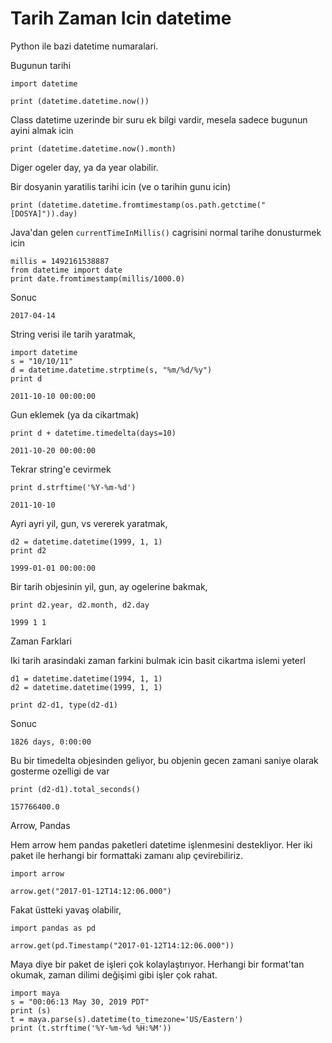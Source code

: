 # Tarih Zaman Icin datetime

Python ile bazi datetime numaralari.

Bugunun tarihi

```
import datetime

print (datetime.datetime.now())
```

Class datetime uzerinde bir suru ek bilgi vardir, mesela sadece
bugunun ayini almak icin

```
print (datetime.datetime.now().month)
```

Diger ogeler day, ya da year olabilir.

Bir dosyanin yaratilis tarihi icin (ve o tarihin gunu icin)

```
print (datetime.datetime.fromtimestamp(os.path.getctime("[DOSYA]")).day)
```

Java'dan gelen `currentTimeInMillis()` cagrisini normal tarihe
donusturmek icin

```
millis = 1492161538887
from datetime import date
print date.fromtimestamp(millis/1000.0)
```

Sonuc

```
2017-04-14
```

String verisi ile tarih yaratmak,

```
import datetime
s = "10/10/11"
d = datetime.datetime.strptime(s, "%m/%d/%y")
print d
```

```
2011-10-10 00:00:00
```

Gun eklemek (ya da cikartmak)

```
print d + datetime.timedelta(days=10)
```

```
2011-10-20 00:00:00
```

Tekrar string'e cevirmek

```
print d.strftime('%Y-%m-%d')
```

```
2011-10-10
```

Ayri ayri yil, gun, vs vererek yaratmak,

```
d2 = datetime.datetime(1999, 1, 1)
print d2
```

```
1999-01-01 00:00:00
```

Bir tarih objesinin yil, gun, ay ogelerine bakmak,

```
print d2.year, d2.month, d2.day
```

```
1999 1 1
```

Zaman Farklari

Iki tarih arasindaki zaman farkini bulmak icin basit cikartma islemi yeterl

```
d1 = datetime.datetime(1994, 1, 1)
d2 = datetime.datetime(1999, 1, 1)

print d2-d1, type(d2-d1)
```

Sonuc

```
1826 days, 0:00:00 
```

Bu bir timedelta objesinden geliyor, bu objenin gecen zamani saniye
olarak gosterme ozelligi de var

```
print (d2-d1).total_seconds()
```

```
157766400.0
```

Arrow, Pandas

Hem arrow hem pandas paketleri datetime işlenmesini destekliyor. Her
iki paket ile herhangi bir formattaki zamanı alıp çevirebiliriz.

```
import arrow

arrow.get("2017-01-12T14:12:06.000")
```

Fakat üstteki yavaş olabilir,

```
import pandas as pd

arrow.get(pd.Timestamp("2017-01-12T14:12:06.000"))
```

Maya diye bir paket de işleri çok kolaylaştırıyor. Herhangi bir
format'tan okumak, zaman dilimi değişimi gibi işler çok rahat.

```
import maya
s = "00:06:13 May 30, 2019 PDT"
print (s)
t = maya.parse(s).datetime(to_timezone='US/Eastern')
print (t.strftime('%Y-%m-%d %H:%M'))
```